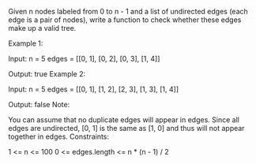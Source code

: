Given n nodes labeled from 0 to n - 1 and a list of undirected edges (each edge is a pair of nodes), write a function to check whether these edges make up a valid tree.

Example 1:

Input: n = 5 edges = [[0, 1], [0, 2], [0, 3], [1, 4]]

Output: true Example 2:

Input: n = 5 edges = [[0, 1], [1, 2], [2, 3], [1, 3], [1, 4]]

Output: false Note:

You can assume that no duplicate edges will appear in edges. Since all edges are undirected, [0, 1] is the same as [1, 0] and thus will not appear together in edges. Constraints:

1 <= n <= 100 0 <= edges.length <= n \* (n - 1) / 2
